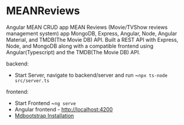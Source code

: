 # MEANReviews
Angular MEAN CRUD app
MEAN Reviews (Movie/TVShow reviews management system) app MongoDB, Express, Angular, Node, Angular Material, and TMDB(The Movie DB) API. Built a REST API with Express, Node, and MongoDB along with a compatible frontend using Angular(Typescript) and the TMDB(The Movie DB) API.

backend:
<ul>
  <li>Start Server, navigate to backend/server and run ~<code>npx ts-node src/server.ts</code></li>
  <!-- <li>Start the MondoDB server ~<code>mongosh</code></li> -->
  <!-- <li>API URL - <a href="http://localhost:4000/api">http://localhost:4000/api</a></li> -->
</ul>

frontend:
<ul>
  <li>Start Frontend ~<code>ng serve</code></li>
  <li>Angular frontend - <a href="http://localhost:4200">http://localhost:4200</a></li>
  <li><a href="https://mdbootstrap.com/docs/standard/getting-started/installation/">Mdbootstrap Installation</a></li>
</ul>